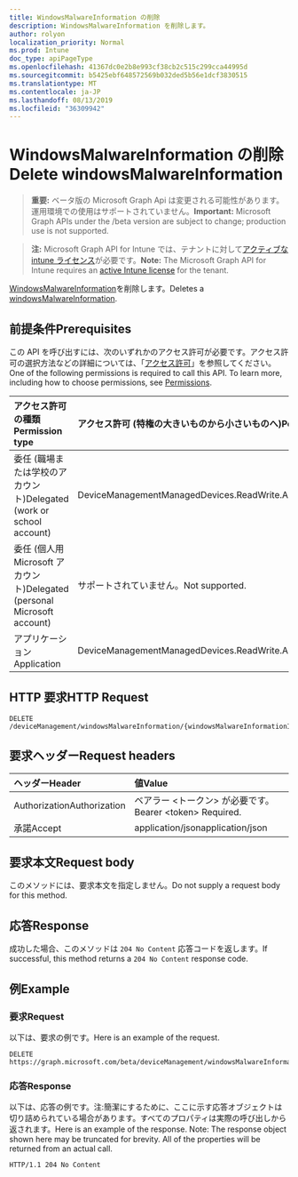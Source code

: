 ```yaml
---
title: WindowsMalwareInformation の削除
description: WindowsMalwareInformation を削除します。
author: rolyon
localization_priority: Normal
ms.prod: Intune
doc_type: apiPageType
ms.openlocfilehash: 41367dc0e2b8e993cf38cb2c515c299cca44995d
ms.sourcegitcommit: b5425ebf648572569b032ded5b56e1dcf3830515
ms.translationtype: MT
ms.contentlocale: ja-JP
ms.lasthandoff: 08/13/2019
ms.locfileid: "36309942"
---
```

# <a name="delete-windowsmalwareinformation"></a><span data-ttu-id="f17d4-103">WindowsMalwareInformation の削除</span><span class="sxs-lookup"><span data-stu-id="f17d4-103">Delete windowsMalwareInformation</span></span>

> <span data-ttu-id="f17d4-104">**重要:** ベータ版の Microsoft Graph Api は変更される可能性があります。運用環境での使用はサポートされていません。</span><span class="sxs-lookup"><span data-stu-id="f17d4-104">**Important:** Microsoft Graph APIs under the /beta version are subject to change; production use is not supported.</span></span>

> <span data-ttu-id="f17d4-105">**注:** Microsoft Graph API for Intune では、テナントに対して[アクティブな intune ライセンス](https://go.microsoft.com/fwlink/?linkid=839381)が必要です。</span><span class="sxs-lookup"><span data-stu-id="f17d4-105">**Note:** The Microsoft Graph API for Intune requires an [active Intune license](https://go.microsoft.com/fwlink/?linkid=839381) for the tenant.</span></span>

<span data-ttu-id="f17d4-106">[WindowsMalwareInformation](../resources/intune-devices-windowsmalwareinformation.md)を削除します。</span><span class="sxs-lookup"><span data-stu-id="f17d4-106">Deletes a [windowsMalwareInformation](../resources/intune-devices-windowsmalwareinformation.md).</span></span>

## <a name="prerequisites"></a><span data-ttu-id="f17d4-107">前提条件</span><span class="sxs-lookup"><span data-stu-id="f17d4-107">Prerequisites</span></span>
<span data-ttu-id="f17d4-p101">この API を呼び出すには、次のいずれかのアクセス許可が必要です。アクセス許可の選択方法などの詳細については、「[アクセス許可](/graph/permissions-reference)」を参照してください。</span><span class="sxs-lookup"><span data-stu-id="f17d4-p101">One of the following permissions is required to call this API. To learn more, including how to choose permissions, see [Permissions](/graph/permissions-reference).</span></span>

|<span data-ttu-id="f17d4-110">アクセス許可の種類</span><span class="sxs-lookup"><span data-stu-id="f17d4-110">Permission type</span></span>|<span data-ttu-id="f17d4-111">アクセス許可 (特権の大きいものから小さいものへ)</span><span class="sxs-lookup"><span data-stu-id="f17d4-111">Permissions (from most to least privileged)</span></span>|
|:---|:---|
|<span data-ttu-id="f17d4-112">委任 (職場または学校のアカウント)</span><span class="sxs-lookup"><span data-stu-id="f17d4-112">Delegated (work or school account)</span></span>|<span data-ttu-id="f17d4-113">DeviceManagementManagedDevices.ReadWrite.All</span><span class="sxs-lookup"><span data-stu-id="f17d4-113">DeviceManagementManagedDevices.ReadWrite.All</span></span>|
|<span data-ttu-id="f17d4-114">委任 (個人用 Microsoft アカウント)</span><span class="sxs-lookup"><span data-stu-id="f17d4-114">Delegated (personal Microsoft account)</span></span>|<span data-ttu-id="f17d4-115">サポートされていません。</span><span class="sxs-lookup"><span data-stu-id="f17d4-115">Not supported.</span></span>|
|<span data-ttu-id="f17d4-116">アプリケーション</span><span class="sxs-lookup"><span data-stu-id="f17d4-116">Application</span></span>|<span data-ttu-id="f17d4-117">DeviceManagementManagedDevices.ReadWrite.All</span><span class="sxs-lookup"><span data-stu-id="f17d4-117">DeviceManagementManagedDevices.ReadWrite.All</span></span>|

## <a name="http-request"></a><span data-ttu-id="f17d4-118">HTTP 要求</span><span class="sxs-lookup"><span data-stu-id="f17d4-118">HTTP Request</span></span>
<!-- {
  "blockType": "ignored"
}
-->
``` http
DELETE /deviceManagement/windowsMalwareInformation/{windowsMalwareInformationId}
```

## <a name="request-headers"></a><span data-ttu-id="f17d4-119">要求ヘッダー</span><span class="sxs-lookup"><span data-stu-id="f17d4-119">Request headers</span></span>
|<span data-ttu-id="f17d4-120">ヘッダー</span><span class="sxs-lookup"><span data-stu-id="f17d4-120">Header</span></span>|<span data-ttu-id="f17d4-121">値</span><span class="sxs-lookup"><span data-stu-id="f17d4-121">Value</span></span>|
|:---|:---|
|<span data-ttu-id="f17d4-122">Authorization</span><span class="sxs-lookup"><span data-stu-id="f17d4-122">Authorization</span></span>|<span data-ttu-id="f17d4-123">ベアラー &lt;トークン&gt; が必要です。</span><span class="sxs-lookup"><span data-stu-id="f17d4-123">Bearer &lt;token&gt; Required.</span></span>|
|<span data-ttu-id="f17d4-124">承諾</span><span class="sxs-lookup"><span data-stu-id="f17d4-124">Accept</span></span>|<span data-ttu-id="f17d4-125">application/json</span><span class="sxs-lookup"><span data-stu-id="f17d4-125">application/json</span></span>|

## <a name="request-body"></a><span data-ttu-id="f17d4-126">要求本文</span><span class="sxs-lookup"><span data-stu-id="f17d4-126">Request body</span></span>
<span data-ttu-id="f17d4-127">このメソッドには、要求本文を指定しません。</span><span class="sxs-lookup"><span data-stu-id="f17d4-127">Do not supply a request body for this method.</span></span>

## <a name="response"></a><span data-ttu-id="f17d4-128">応答</span><span class="sxs-lookup"><span data-stu-id="f17d4-128">Response</span></span>
<span data-ttu-id="f17d4-129">成功した場合、このメソッドは `204 No Content` 応答コードを返します。</span><span class="sxs-lookup"><span data-stu-id="f17d4-129">If successful, this method returns a `204 No Content` response code.</span></span>

## <a name="example"></a><span data-ttu-id="f17d4-130">例</span><span class="sxs-lookup"><span data-stu-id="f17d4-130">Example</span></span>

### <a name="request"></a><span data-ttu-id="f17d4-131">要求</span><span class="sxs-lookup"><span data-stu-id="f17d4-131">Request</span></span>
<span data-ttu-id="f17d4-132">以下は、要求の例です。</span><span class="sxs-lookup"><span data-stu-id="f17d4-132">Here is an example of the request.</span></span>
``` http
DELETE https://graph.microsoft.com/beta/deviceManagement/windowsMalwareInformation/{windowsMalwareInformationId}
```

### <a name="response"></a><span data-ttu-id="f17d4-133">応答</span><span class="sxs-lookup"><span data-stu-id="f17d4-133">Response</span></span>
<span data-ttu-id="f17d4-p102">以下は、応答の例です。注:簡潔にするために、ここに示す応答オブジェクトは切り詰められている場合があります。すべてのプロパティは実際の呼び出しから返されます。</span><span class="sxs-lookup"><span data-stu-id="f17d4-p102">Here is an example of the response. Note: The response object shown here may be truncated for brevity. All of the properties will be returned from an actual call.</span></span>
``` http
HTTP/1.1 204 No Content
```






